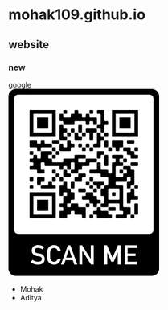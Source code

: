 # mohak109.github.io
## website
### new
[google](https://www.google.com/)
<br>
<img src = "MR404_5.0.png">
* Mohak
* Aditya
